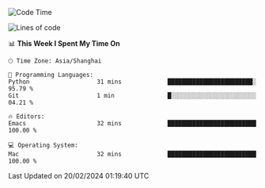 <!--START_SECTION:waka-->
![Code Time](http://img.shields.io/badge/Code%20Time-1%2C792%20hrs%2037%20mins-blue)

![Lines of code](https://img.shields.io/badge/From%20Hello%20World%20I%27ve%20Written-287.8%20thousand%20lines%20of%20code-blue)

📊 **This Week I Spent My Time On** 

```text
🕑︎ Time Zone: Asia/Shanghai

💬 Programming Languages: 
Python                   31 mins             ████████████████████████░   95.79 % 
Git                      1 min               █░░░░░░░░░░░░░░░░░░░░░░░░   04.21 % 

🔥 Editors: 
Emacs                    32 mins             █████████████████████████   100.00 % 

💻 Operating System: 
Mac                      32 mins             █████████████████████████   100.00 % 
```


 Last Updated on 20/02/2024 01:19:40 UTC
<!--END_SECTION:waka-->
